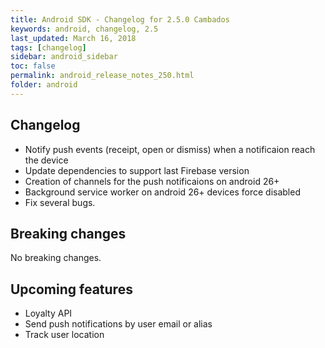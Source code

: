 ```yaml
---
title: Android SDK - Changelog for 2.5.0 Cambados
keywords: android, changelog, 2.5
last_updated: March 16, 2018
tags: [changelog]
sidebar: android_sidebar
toc: false
permalink: android_release_notes_250.html
folder: android
---
```


## Changelog
* Notify push events (receipt, open or dismiss) when a notificaion reach the device
* Update dependencies to support last Firebase version
* Creation of channels for the push notificaions on android 26+
* Background service worker on android 26+ devices force disabled 
* Fix several bugs.


## Breaking changes

No breaking changes.

## Upcoming features

* Loyalty API
* Send push notifications by user email or alias
* Track user location